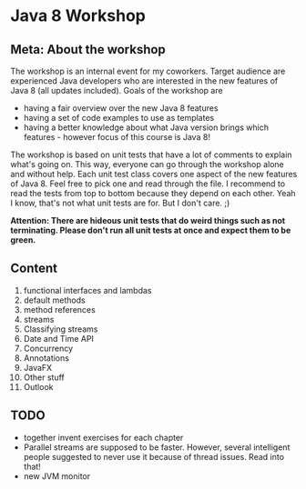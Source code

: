 Java 8 Workshop
==============

Meta: About the workshop
--------------------------
The workshop is an internal event for my coworkers. Target audience are experienced Java developers who are 
interested in the new features of Java 8 (all updates included). Goals of the workshop are

- having a fair overview over the new Java 8 features
- having a set of code examples to use as templates
- having a better knowledge about what Java version brings which features - however focus of this course is Java 8!

The workshop is based on unit tests that have a lot of comments to explain what's going on. This way, 
everyone can go through the workshop alone and without help. Each unit test class covers one aspect of the new 
features of Java 8. Feel free to pick one and read through the file. I recommend to read the tests from top to 
bottom because they depend on each other. Yeah I know, that's not what unit tests are for. But I don't care. ;)
 
 **Attention: There are hideous unit tests that do weird things such as not terminating. Please don't run all unit 
 tests at once and expect them to be green.** 

Content
---------
1. functional interfaces and lambdas
2. default methods
3. method references
4. streams
5. Classifying streams
6. Date and Time API
7. Concurrency
8. Annotations
9. JavaFX
10. Other stuff
11. Outlook

TODO
----------
- together invent exercises for each chapter
- Parallel streams are supposed to be faster. However, several intelligent people suggested to never use it because 
of thread issues. Read into that!
- new JVM monitor

    
